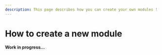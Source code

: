 ```yaml
---
description: This page describes how you can create your own modules !
---
```


# How to create a new module

**Work in progress...**
